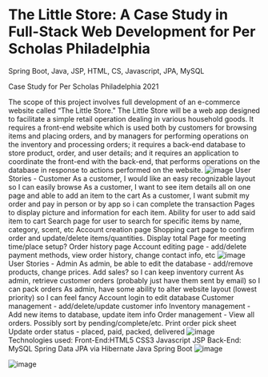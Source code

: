 # The Little Store: A Case Study in Full-Stack Web Development for Per Scholas Philadelphia

Spring Boot, Java, JSP, HTML, CS, Javascript, JPA, MySQL

Case Study for Per Scholas Philadelphia 2021


The scope of this project involves full development of an e-commerce website called “The Little Store." The Little Store will be a web app designed to facilitate a simple retail operation dealing in various household goods.  It requires a front-end website which is used both by customers for browsing items and placing orders, and by managers for performing operations on the inventory and processing orders; it requires a back-end database to store product, order, and user details; and it requires an application to coordinate the front-end with the back-end, that performs operations on the database in response to actions performed on the website.
![image](https://user-images.githubusercontent.com/52681233/123656202-b3501600-d7fd-11eb-9c69-9f851cd1aeeb.png)
User Stories - Customer
As a customer, I would like an easy recognizable layout so I can easily browse
As a customer, I want to see item details all on one page and able to add an item to the cart 
As a customer, I want submit my order and pay in person or by app so i can complete the transaction
Pages to display picture and information for each item. Ability for user to add said item to cart
Search page for user to search for specific items by name, category, scent, etc
Account creation page
Shopping cart page to confirm order and update/delete items/quantities. Display total
Page for meeting time/place setup?
Order history page
Account editing page - add/delete payment methods, view order history, change contact info, etc
![image](https://user-images.githubusercontent.com/52681233/123656408-e5617800-d7fd-11eb-8c49-436df80b9fc5.png)
User Stories - Admin
As admin, be able to edit the database - add/remove products, change prices. Add sales? so I can keep inventory current
As admin, retrieve customer orders (probably just have them sent by email) so I can pack orders
As admin, have some ability to alter website layout (lowest priority) so I can feel fancy
Account login to edit database
Customer management - add/delete/update customer info
Inventory management - Add new items to database, update item info
Order management -
	View all orders. Possibly sort by pending/complete/etc. Print order pick sheet
	Update order status - placed, paid, packed, delivered
![image](https://user-images.githubusercontent.com/52681233/123656479-f611ee00-d7fd-11eb-971c-02f8e645d994.png)
Technologies used:
Front-End:HTML5
CSS3
Javascript
JSP
Back-End:
MySQL
Spring Data JPA
	via Hibernate
Java
Spring Boot
![image](https://user-images.githubusercontent.com/52681233/123656743-2fe2f480-d7fe-11eb-8c71-85024979303d.png)

![image](https://user-images.githubusercontent.com/52681233/123656684-248fc900-d7fe-11eb-8924-1f4408ff8055.png)
